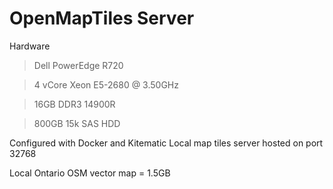 # OpenMapTiles Server

Hardware
> Dell PowerEdge R720

> 4 vCore Xeon E5-2680 @ 3.50GHz

> 16GB DDR3 14900R

> 800GB 15k SAS HDD

Configured with Docker and Kitematic 
Local map tiles server hosted on port 32768

Local Ontario OSM vector map = 1.5GB
